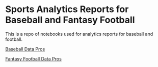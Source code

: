 # Sports Analytics Reports for Baseball and Fantasy Football

This is a repo of notebooks used for analytics reports for baseball and football.

[Baseball Data Pros](https://www.baseballdatapros.com)

[Fantasy Football Data Pros](https://www.fantasyfootballdatapros.com)